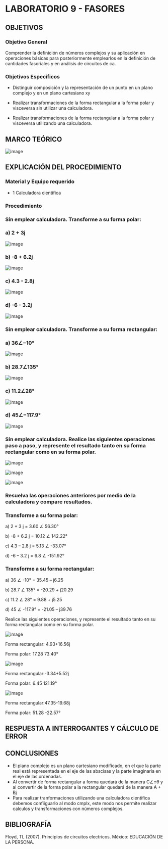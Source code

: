 # LABORATORIO 9 - FASORES

## OBJETIVOS

### Objetivo General

Comprender la definición de números complejos y su aplicación en operaciones básicas para posteriormente emplearlos en la definición de cantidades fasoriales y en análisis de circuitos de ca.

### Objetivos Específicos

- Distinguir composición y la representación de un punto en un plano complejo y en un plano cartesiano xy

- Realizar transformaciones de la forma rectangular a la forma polar y visceversa sin utilizar una calculadora.

- Realizar transformaciones de la forma rectangular a la forma polar y visceversa utilizando una calculadora.

## MARCO TEÓRICO

![image](https://user-images.githubusercontent.com/105606339/186765289-9a143bee-967c-47f3-801d-1103f028dc74.png)

## EXPLICACIÓN DEL PROCEDIMIENTO

### Material y Equipo requerido

- 1 Calculadora científica

### Procedimiento

### Sin emplear calculadora. Transforme a su forma polar:

### a) 2 + 3j

![image](https://user-images.githubusercontent.com/105606339/186783854-addaf505-0bad-4edf-ab83-e4c666420432.png)

### b) -8 + 6.2j

![image](https://user-images.githubusercontent.com/105606339/186838891-1f2647fd-39e2-474f-b1f7-cbb8a634c680.png)

### c) 4.3 - 2.8j

![image](https://user-images.githubusercontent.com/105606339/186783884-2d7d4872-d88b-4714-9986-60f9b06bd74c.png)

### d) -6 - 3.2j

![image](https://user-images.githubusercontent.com/105606339/186783909-07507997-bc81-4534-88f8-d49594b5dcbf.png)

### Sin emplear calculadora. Transforme a su forma rectangular:

### a) 36∠−10°

![image](https://user-images.githubusercontent.com/105606339/186790936-db4b3d9a-7b14-4e00-b714-e5ddd744a367.png)

### b) 28.7∠135°

![image](https://user-images.githubusercontent.com/105606339/186839980-6bf0c707-a271-4a35-98e7-6b28e9255931.png)

### c) 11.2∠28°

![image](https://user-images.githubusercontent.com/105606339/186840691-7ec4655a-8f23-4045-b3d2-ef1073aae09a.png)

### d) 45∠−117.9°

![image](https://user-images.githubusercontent.com/105606339/186841231-8a3f6fbd-6cb7-4da0-af39-f41199847f29.png)

### Sin emplear calculadora. Realice las siguientes operaciones paso a paso, y represente el resultado tanto en su forma rectangular como en su forma polar.

![image](https://user-images.githubusercontent.com/105606339/186843559-0a2aaede-4247-4ed7-be64-0f7b3c3b5270.png)

![image](https://user-images.githubusercontent.com/105606339/186845312-649aa27c-5bd7-4750-beae-d5ebb9c6ffb0.png)

![image](https://user-images.githubusercontent.com/105606339/186849945-02fd2146-8576-407d-9692-3105b741a981.png)

### Resuelva las operaciones anteriores por medio de la calculadora y compare resultados.

### Transforme a su forma polar:

a) 2 + 3 j = 3.60 ∠ 56.30°

b) -8 + 6.2 j = 10.12 ∠ 142.22°

c) 4.3 – 2.8 j = 5.13 ∠ -33.07°

d) -6 – 3.2 j = 6.8 ∠ -151.92°

### Transforme a su forma rectangular:

a) 36 ∠ -10° = 35.45 – j6.25

b) 28.7 ∠ 135° = -20.29 + j20.29

c) 11.2 ∠ 28° = 9.88 + j5.25

d) 45 ∠ -117.9° = -21.05 – j39.76

Realice las siguientes operaciones, y represente el resultado tanto en su forma rectangular como en su forma polar.

![image](https://user-images.githubusercontent.com/105606339/186956705-1529cb52-f8cc-47a4-9c94-eb08c3b94b13.png)

Forma rectangular: 4.93+16.56j

Forma polar: 17.28 73.40°

![image](https://user-images.githubusercontent.com/105606339/186956744-22b23760-94a3-4563-afcf-8c34a9ecbe66.png)

Forma rectangular:-3.34+5.52j

Forma polar: 6.45 121.19°

![image](https://user-images.githubusercontent.com/105606339/186956777-6ec11a22-c796-42c4-99ff-f4167705458e.png)

Forma rectangular:47.35-19.68j

Forma polar: 51.28 -22.57°

## RESPUESTA A INTERROGANTES Y CÁLCULO DE ERROR

## CONCLUSIONES
- El plano complejo es un plano cartesiano modificado, en el que la parte real está representada en el eje de las abscisas y la parte imaginaria en el eje de las ordenadas.
- Al convertir de forma rectangular a forma quedará de la manera C∠±θ y al convertir de la forma polar a la rectangular quedará de la manera A + Bj
- Para realizar tranformaciones utilizando una calculadora científica debemos confiiguarlo al modo cmplx, este modo nos permite realizar calculos y transformaciones con números complejos.

## BIBLIOGRAFÍA

Floyd, TL (2007). Principios de circuitos electricos. México: EDUCACIÓN DE LA PERSONA.







